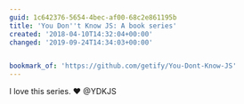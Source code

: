 ```yaml
---
guid: 1c642376-5654-4bec-af00-68c2e861195b
title: 'You Don''t Know JS: A book series'
created: '2018-04-10T14:32:04+00:00'
changed: '2019-09-24T14:34:03+00:00'


bookmark_of: 'https://github.com/getify/You-Dont-Know-JS'
---
```



I love this series. ❤️ @YDKJS
